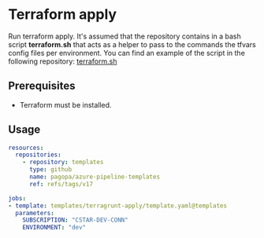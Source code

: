 # Terraform apply

Run terraform apply. It's assumed that the repository contains in a bash script __terraform.sh__ that acts as a helper to pass to the commands the tfvars config files per environment.
You can find an example of the script in the following repository: [terraform.sh](https://github.com/pagopa/cstar-infrastructure/blob/main/src/terraform.sh)

## Prerequisites

- Terraform must be installed.

## Usage

```yaml
resources:
  repositories:
    - repository: templates
      type: github
      name: pagopa/azure-pipeline-templates
      ref: refs/tags/v17

jobs:
- template: templates/terragrunt-apply/template.yaml@templates
  parameters:
    SUBSCRIPTION: "CSTAR-DEV-CONN"
    ENVIRONMENT: "dev"
```





